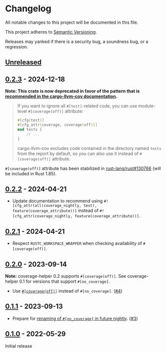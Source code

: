# Changelog

All notable changes to this project will be documented in this file.

This project adheres to [Semantic Versioning](https://semver.org).

Releases may yanked if there is a security bug, a soundness bug, or a regression.

<!--
Note: In this file, do not use the hard wrap in the middle of a sentence for compatibility with GitHub comment style markdown rendering.
-->

## [Unreleased]

## [0.2.3] - 2024-12-18

**Note: This crate is now deprecated in favor of the pattern that is [recommended in the cargo-llvm-cov documentation](https://github.com/taiki-e/cargo-llvm-cov?tab=readme-ov-file#exclude-code-from-coverage).**

> If you want to ignore all `#[test]`-related code, you can use module-level `#[coverage(off)]` attribute:
>
> ```rust
> #[cfg(test)]
> #[cfg_attr(coverage, coverage(off))]
> mod tests {
>     // ...
> }
> ```
>
> cargo-llvm-cov excludes code contained in the directory named `tests` from the report by default, so you can also use it instead of `#[coverage(off)]` attribute.

`#[coverage(off)]` attribute has been stabilized in [rust-lang/rust#130766](https://github.com/rust-lang/rust/pull/130766) (will be included in Rust 1.85).

## [0.2.2] - 2024-04-21

- Update documentation to recommend using `#![cfg_attr(all(coverage_nightly, test), feature(coverage_attribute))]` instead of `#![cfg_attr(coverage_nightly, feature(coverage_attribute))]`.

## [0.2.1] - 2024-04-21

- Respect `RUSTC_WORKSPACE_WRAPPER` when checking availability of `#[coverage(off)]`.

## [0.2.0] - 2023-09-14

**Note:** coverage-helper 0.2 supports `#[coverage(off)]`.
See coverage-helper 0.1 for versions that support `#[no_coverage]`.

- Use [`#[coverage(off)]`](https://github.com/rust-lang/rust/pull/114656) instead of `#[no_coverage]`. ([#4](https://github.com/taiki-e/coverage-helper/pull/4))

## [0.1.1] - 2023-09-13

- Prepare for [renaming of `#[no_coverage]` in future nightly](https://github.com/rust-lang/rust/pull/114656). ([#3](https://github.com/taiki-e/coverage-helper/pull/3))

## [0.1.0] - 2022-05-29

Initial release

[Unreleased]: https://github.com/taiki-e/coverage-helper/compare/v0.2.3...HEAD
[0.2.3]: https://github.com/taiki-e/coverage-helper/compare/v0.2.2...v0.2.3
[0.2.2]: https://github.com/taiki-e/coverage-helper/compare/v0.2.1...v0.2.2
[0.2.1]: https://github.com/taiki-e/coverage-helper/compare/v0.2.0...v0.2.1
[0.2.0]: https://github.com/taiki-e/coverage-helper/compare/v0.1.1...v0.2.0
[0.1.1]: https://github.com/taiki-e/coverage-helper/compare/v0.1.0...v0.1.1
[0.1.0]: https://github.com/taiki-e/coverage-helper/releases/tag/v0.1.0
